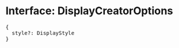# Interface: DisplayCreatorOptions

<pre>
{
  style?: <Ref to="./display-style">DisplayStyle</Ref>
}
</pre>
